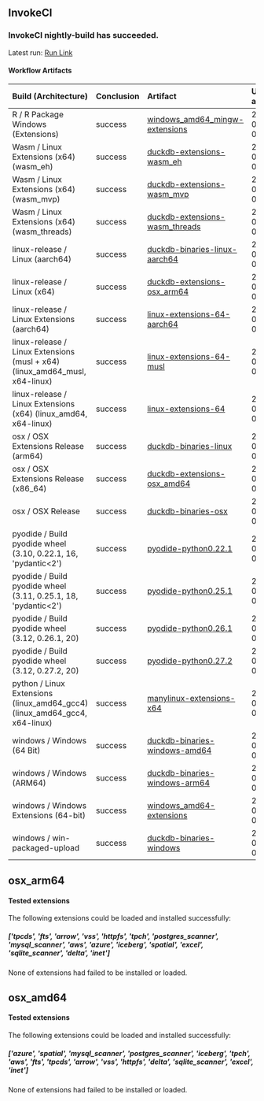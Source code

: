 


## InvokeCI


### InvokeCI nightly-build has succeeded.
Latest run: [ Run Link ](https://github.com/duckdb/duckdb/actions/runs/13959433429)

#### Workflow Artifacts
| Build (Architecture)                                                        | Conclusion   | Artifact                                                                                                         | Uploaded at         |
|:----------------------------------------------------------------------------|:-------------|:-----------------------------------------------------------------------------------------------------------------|:--------------------|
| R / R Package Windows (Extensions)                                          | success      | [windows_amd64_mingw-extensions](https://github.com/duckdb/duckdb/actions/runs/13959433429/artifacts/2785263475) | 2025-03-20 01:47:52 |
| Wasm / Linux Extensions (x64) (wasm_eh)                                     | success      | [duckdb-extensions-wasm_eh](https://github.com/duckdb/duckdb/actions/runs/13959433429/artifacts/2785144055)      | 2025-03-20 01:11:39 |
| Wasm / Linux Extensions (x64) (wasm_mvp)                                    | success      | [duckdb-extensions-wasm_mvp](https://github.com/duckdb/duckdb/actions/runs/13959433429/artifacts/2785148454)     | 2025-03-20 01:13:05 |
| Wasm / Linux Extensions (x64) (wasm_threads)                                | success      | [duckdb-extensions-wasm_threads](https://github.com/duckdb/duckdb/actions/runs/13959433429/artifacts/2785154112) | 2025-03-20 01:14:45 |
| linux-release / Linux (aarch64)                                             | success      | [duckdb-binaries-linux-aarch64](https://github.com/duckdb/duckdb/actions/runs/13959433429/artifacts/2785408323)  | 2025-03-20 02:35:48 |
| linux-release / Linux (x64)                                                 | success      | [duckdb-extensions-osx_arm64](https://github.com/duckdb/duckdb/actions/runs/13959433429/artifacts/2785393829)    | 2025-03-20 02:31:35 |
| linux-release / Linux Extensions (aarch64)                                  | success      | [linux-extensions-64-aarch64](https://github.com/duckdb/duckdb/actions/runs/13959433429/artifacts/2785499333)    | 2025-03-20 03:02:49 |
| linux-release / Linux Extensions (musl + x64) (linux_amd64_musl, x64-linux) | success      | [linux-extensions-64-musl](https://github.com/duckdb/duckdb/actions/runs/13959433429/artifacts/2785422946)       | 2025-03-20 02:40:01 |
| linux-release / Linux Extensions (x64) (linux_amd64, x64-linux)             | success      | [linux-extensions-64](https://github.com/duckdb/duckdb/actions/runs/13959433429/artifacts/2785159397)            | 2025-03-20 01:16:09 |
| osx / OSX Extensions Release (arm64)                                        | success      | [duckdb-binaries-linux](https://github.com/duckdb/duckdb/actions/runs/13959433429/artifacts/2785393526)          | 2025-03-20 02:31:30 |
| osx / OSX Extensions Release (x86_64)                                       | success      | [duckdb-extensions-osx_amd64](https://github.com/duckdb/duckdb/actions/runs/13959433429/artifacts/2785462252)    | 2025-03-20 02:52:01 |
| osx / OSX Release                                                           | success      | [duckdb-binaries-osx](https://github.com/duckdb/duckdb/actions/runs/13959433429/artifacts/2785356715)            | 2025-03-20 02:19:19 |
| pyodide / Build pyodide wheel (3.10, 0.22.1, 16, 'pydantic<2')              | success      | [pyodide-python0.22.1](https://github.com/duckdb/duckdb/actions/runs/13959433429/artifacts/2785133089)           | 2025-03-20 01:08:20 |
| pyodide / Build pyodide wheel (3.11, 0.25.1, 18, 'pydantic<2')              | success      | [pyodide-python0.25.1](https://github.com/duckdb/duckdb/actions/runs/13959433429/artifacts/2785093112)           | 2025-03-20 00:57:56 |
| pyodide / Build pyodide wheel (3.12, 0.26.1, 20)                            | success      | [pyodide-python0.26.1](https://github.com/duckdb/duckdb/actions/runs/13959433429/artifacts/2785129385)           | 2025-03-20 01:07:20 |
| pyodide / Build pyodide wheel (3.12, 0.27.2, 20)                            | success      | [pyodide-python0.27.2](https://github.com/duckdb/duckdb/actions/runs/13959433429/artifacts/2785135191)           | 2025-03-20 01:08:57 |
| python / Linux Extensions (linux_amd64_gcc4) (linux_amd64_gcc4, x64-linux)  | success      | [manylinux-extensions-x64](https://github.com/duckdb/duckdb/actions/runs/13959433429/artifacts/2785517617)       | 2025-03-20 03:08:25 |
| windows / Windows (64 Bit)                                                  | success      | [duckdb-binaries-windows-amd64](https://github.com/duckdb/duckdb/actions/runs/13959433429/artifacts/2785166098)  | 2025-03-20 01:18:01 |
| windows / Windows (ARM64)                                                   | success      | [duckdb-binaries-windows-arm64](https://github.com/duckdb/duckdb/actions/runs/13959433429/artifacts/2785275548)  | 2025-03-20 01:51:26 |
| windows / Windows Extensions (64-bit)                                       | success      | [windows_amd64-extensions](https://github.com/duckdb/duckdb/actions/runs/13959433429/artifacts/2785473467)       | 2025-03-20 02:54:58 |
| windows / win-packaged-upload                                               | success      | [duckdb-binaries-windows](https://github.com/duckdb/duckdb/actions/runs/13959433429/artifacts/2785368087)        | 2025-03-20 02:23:20 |

## osx_arm64

#### Tested extensions
The following extensions could be loaded and installed successfully:
##### ['tpcds', 'fts', 'arrow', 'vss', 'httpfs', 'tpch', 'postgres_scanner', 'mysql_scanner', 'aws', 'azure', 'iceberg', 'spatial', 'excel', 'sqlite_scanner', 'delta', 'inet']
None of extensions had failed to be installed or loaded.

## osx_amd64

#### Tested extensions
The following extensions could be loaded and installed successfully:
##### ['azure', 'spatial', 'mysql_scanner', 'postgres_scanner', 'iceberg', 'tpch', 'aws', 'fts', 'tpcds', 'arrow', 'vss', 'httpfs', 'delta', 'sqlite_scanner', 'excel', 'inet']
None of extensions had failed to be installed or loaded.
